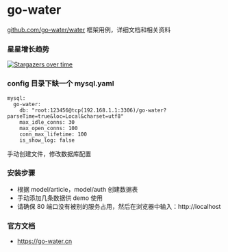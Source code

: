 # go-water
[github.com/go-water/water](https://github.com/go-water/water) 框架用例，详细文档和相关资料

### 星星增长趋势
[![Stargazers over time](https://starchart.cc/go-water/go-water.svg)](https://starchart.cc/go-water/go-water)

### config 目录下缺一个 mysql.yaml
```
mysql:
  go-water:
    db: "root:123456@tcp(192.168.1.1:3306)/go-water?parseTime=true&loc=Local&charset=utf8"
    max_idle_conns: 30
    max_open_conns: 100
    conn_max_lifetime: 100
    is_show_log: false
```
手动创建文件，修改数据库配置

### 安装步骤
+ 根据 model/article，model/auth 创建数据表
+ 手动添加几条数据供 demo 使用
+ 请确保 80 端口没有被别的服务占用，然后在浏览器中输入：http://localhost

### 官方文档
+ https://go-water.cn